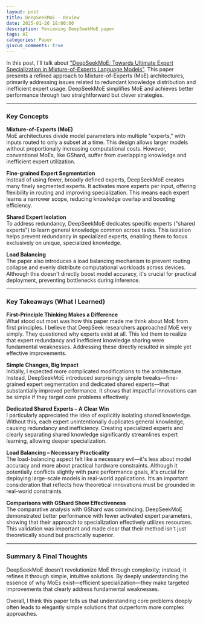 ```yaml
---
layout: post
title: DeepSeekMoE - Review
date: 2025-01-26 18:00:00
description: Reviewing DeepSeekMoE paper
tags: AI
categories: Paper
giscus_comments: true
---
```


In this post, I'll talk about ["DeepSeekMoE: Towards Ultimate Expert Specialization in Mixture-of-Experts Language Models"](https://arxiv.org/abs/2401.06066). This paper presents a refined approach to Mixture-of-Experts (MoE) architectures, primarily addressing issues related to redundant knowledge distribution and inefficient expert usage. DeepSeekMoE simplifies MoE and achieves better performance through two straightforward but clever strategies.

---

### Key Concepts

**Mixture-of-Experts (MoE)**  
MoE architectures divide model parameters into multiple "experts," with inputs routed to only a subset at a time. This design allows larger models without proportionally increasing computational costs. However, conventional MoEs, like GShard, suffer from overlapping knowledge and inefficient expert utilization.

**Fine-grained Expert Segmentation**  
Instead of using fewer, broadly defined experts, DeepSeekMoE creates many finely segmented experts. It activates more experts per input, offering flexibility in routing and improving specialization. This means each expert learns a narrower scope, reducing knowledge overlap and boosting efficiency.

**Shared Expert Isolation**  
To address redundancy, DeepSeekMoE dedicates specific experts ("shared experts") to learn general knowledge common across tasks. This isolation helps prevent redundancy in specialized experts, enabling them to focus exclusively on unique, specialized knowledge.

**Load Balancing**  
The paper also introduces a load balancing mechanism to prevent routing collapse and evenly distribute computational workloads across devices. Although this doesn't directly boost model accuracy, it's crucial for practical deployment, preventing bottlenecks during inference.

---

### Key Takeaways (What I Learned)

**First-Principle Thinking Makes a Difference**  
What stood out most was how this paper made me think about MoE from first principles. I believe that DeepSeek researchers approached MoE very simply. They questioned why experts exist at all. This led them to realize that expert redundancy and inefficient knowledge sharing were fundamental weaknesses. Addressing these directly resulted in simple yet effective improvements.

**Simple Changes, Big Impact**  
Initially, I expected more complicated modifications to the architecture. Instead, DeepSeekMoE introduced surprisingly simple tweaks—fine-grained expert segmentation and dedicated shared experts—that substantially improved performance. It shows that impactful innovations can be simple if they target core problems effectively.

**Dedicated Shared Experts – A Clear Win**  
I particularly appreciated the idea of explicitly isolating shared knowledge. Without this, each expert unintentionally duplicates general knowledge, causing redundancy and inefficiency. Creating specialized experts and clearly separating shared knowledge significantly streamlines expert learning, allowing deeper specialization.

**Load Balancing – Necessary Practicality**  
The load-balancing aspect felt like a necessary evil—it's less about model accuracy and more about practical hardware constraints. Although it potentially conflicts slightly with pure performance goals, it's crucial for deploying large-scale models in real-world applications. It’s an important consideration that reflects how theoretical innovations must be grounded in real-world constraints.

**Comparisons with GShard Show Effectiveness**  
The comparative analysis with GShard was convincing. DeepSeekMoE demonstrated better performance with fewer activated expert parameters, showing that their approach to specialization effectively utilizes resources. This validation was important and made clear that their method isn't just theoretically sound but practically superior.

---

### Summary & Final Thoughts  
DeepSeekMoE doesn't revolutionize MoE through complexity; instead, it refines it through simple, intuitive solutions. By deeply understanding the essence of why MoEs exist—efficient specialization—they make targeted improvements that clearly address fundamental weaknesses.  

Overall, I think this paper tells us that understanding core problems deeply often leads to elegantly simple solutions that outperform more complex approaches.